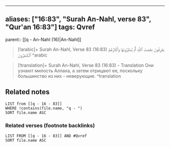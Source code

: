 
---
aliases: ["16:83", "Surah An-Nahl, verse 83", "Qur'an 16:83"]
tags: Qvref
---

parent:: [[q - An-Nahl (16)|An-Nahl]]

> [!arabic]+ Surah An-Nahl, Verse 83 (16:83)
> <span class="quran-arabic">يَعْرِفُونَ نِعْمَتَ ٱللَّهِ ثُمَّ يُنكِرُونَهَا وَأَكْثَرُهُمُ ٱلْكَـٰفِرُونَ</span>
^arabic

> [!translation]+ Surah An-Nahl, Verse 83 (16:83) - Translation
> Они узнают милость Аллаха, а затем отрицают ее, поскольку большинство из них - неверующие.
^translation



## Related notes
```dataview
LIST from [[q - 16 - 83]]
WHERE !contains(file.name, "q - ")
SORT file.name ASC
```

### Related verses (footnote backlinks)
```dataview
LIST FROM [[q - 16 - 83]] AND #Qvref
SORT file.name ASC
```

